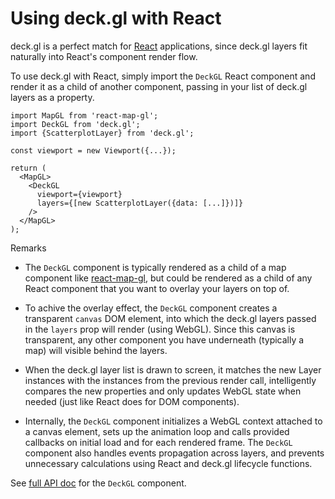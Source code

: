 # Using deck.gl with React

deck.gl is a perfect match for
[React](https://facebook.github.io/react/) applications, since
deck.gl layers fit naturally into React's component render flow.

To use deck.gl with React, simply import the `DeckGL` React component and
render it as a child of another component, passing in your list of deck.gl
layers as a property.

    import MapGL from 'react-map-gl';
    import DeckGL from 'deck.gl';
    import {ScatterplotLayer} from 'deck.gl';

    const viewport = new Viewport({...});

    return (
      <MapGL>
        <DeckGL
          viewport={viewport}
          layers={[new ScatterplotLayer({data: [...]})]}
        />
      </MapGL>
    );

Remarks

* The `DeckGL` component is typically rendered as a child of a
  map component like [react-map-gl](https://uber.github.io/react-map-gl/#/),
  but could be rendered as a child of any React component that you want to
  overlay your layers on top of.

* To achive the overlay effect, the `DeckGL` component creates a transparent
  `canvas` DOM element, into which the deck.gl layers passed in the `layers`
  prop will render (using WebGL). Since this canvas is transparent, any
  other component you have underneath (typically a map) will visible behind
  the layers.

* When the deck.gl layer list is drawn to screen, it matches the new Layer
  instances with the instances from the previous render call, intelligently
  compares the new properties and only updates WebGL state when needed
  (just like React does for DOM components).

* Internally, the `DeckGL` component initializes a WebGL context
  attached to a canvas element, sets up the animation loop and calls provided
  callbacks on initial load and for each rendered frame. The `DeckGL`
  component also handles events propagation across layers, and prevents
  unnecessary calculations using React and deck.gl lifecycle functions.


See [full API doc](/docs/api-reference/deckgl.md) for the `DeckGL` component.

